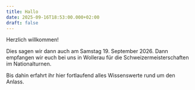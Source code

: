 ```yaml
---
title: Hallo
date: 2025-09-16T18:53:00.000+02:00
draft: false
---
```

Herzlich willkommen!

Dies sagen wir dann auch am Samstag 19. September 2026. Dann empfangen wir euch bei uns in Wollerau für die Schweizermeisterschaften im Nationalturnen.

Bis dahin erfahrt ihr hier fortlaufend alles Wissenswerte rund um den Anlass.

